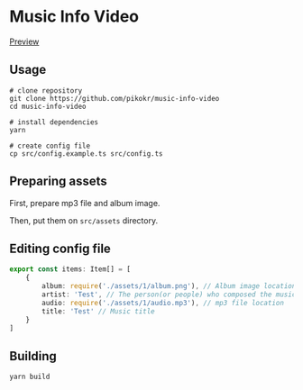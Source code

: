 # Music Info Video

[Preview](https://youtu.be/7HVVB5LshTo)

## Usage

```shell
# clone repository
git clone https://github.com/pikokr/music-info-video
cd music-info-video

# install dependencies
yarn

# create config file
cp src/config.example.ts src/config.ts
```

## Preparing assets

First, prepare mp3 file and album image.

Then, put them on `src/assets` directory.

## Editing config file

```ts
export const items: Item[] = [
    {
        album: require('./assets/1/album.png'), // Album image location(used on album display and background)
        artist: 'Test', // The person(or people) who composed the music
        audio: require('./assets/1/audio.mp3'), // mp3 file location
        title: 'Test' // Music title
    }
]
```

## Building

```shell
yarn build
```
